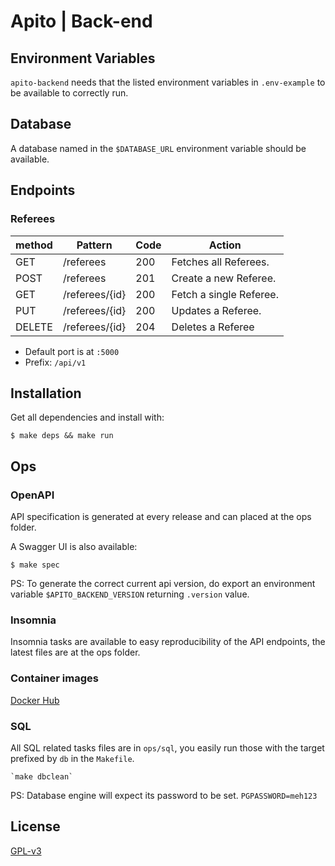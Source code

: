 # Apito | Back-end

## Environment Variables

`apito-backend` needs that the listed environment variables in `.env-example` to be available to correctly run.

## Database

A database named in the `$DATABASE_URL` environment variable should be available.

## Endpoints

### Referees

| method | Pattern        | Code | Action                  |
| ------ | -------------- | ---- | ----------------------- |
| GET    | /referees      | 200  | Fetches all Referees.   |
| POST   | /referees      | 201  | Create a new Referee.   |
| GET    | /referees/{id} | 200  | Fetch a single Referee. |
| PUT    | /referees/{id} | 200  | Updates a Referee.      |
| DELETE | /referees/{id} | 204  | Deletes a Referee       |

-   Default port is at `:5000`
-   Prefix: `/api/v1`

## Installation

Get all dependencies and install with:

    $ make deps && make run

## Ops

### OpenAPI

API specification is generated at every release and can placed at the ops folder.

A Swagger UI is also available:

    $ make spec

PS: To generate the correct current api version, do export an environment variable `$APITO_BACKEND_VERSION` returning `.version` value.

### Insomnia

Insomnia tasks are available to easy reproducibility of the API endpoints, the
latest files are at the ops folder.

### Container images

[Docker Hub](https://hub.docker.com/r/easbarbosa/apito)

### SQL

All SQL related tasks files are in `ops/sql`, you easily run those with the target prefixed by `db` in the `Makefile`.

    `make dbclean`

PS: Database engine will expect its password to be set. `PGPASSWORD=meh123`

## License

[GPL-v3](https://www.gnu.org/licenses/gpl-3.0.en.html)
